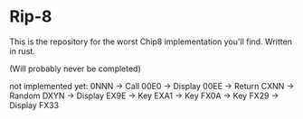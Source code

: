 # Rip-8

This is the repository for the worst Chip8 implementation you'll find.
Written in rust.

(Will probably never be completed)


not implemented yet:
0NNN -> Call
00E0 -> Display
00EE -> Return
CXNN -> Random
DXYN -> Display
EX9E -> Key
EXA1 -> Key
FX0A -> Key
FX29 -> Display
FX33
